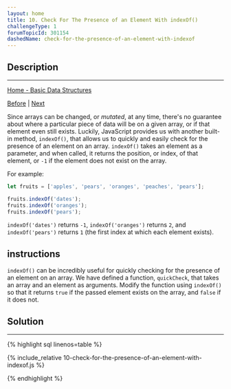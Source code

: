 ```yaml
---
layout: home
title: 10. Check For The Presence of an Element With indexOf()
challengeType: 1
forumTopicId: 301154
dashedName: check-for-the-presence-of-an-element-with-indexof
---
```


<div class="row">
<div class="columnStmt" markdown="1">

## Description
------

[Home - Basic Data Structures](../basic-data-structures/README.md)

[Before](./09-combine-arrays-with-the-spread-operator.md)  | [Next](./11-iterate-through-all-an-arrays-items-using-for-loops.md)

Since arrays can be changed, or *mutated*, at any time, there's no guarantee about where a particular piece of data will be on a given array, or if that element even still exists. Luckily, JavaScript provides us with another built-in method, `indexOf()`, that allows us to quickly and easily check for the presence of an element on an array. `indexOf()` takes an element as a parameter, and when called, it returns the position, or index, of that element, or `-1` if the element does not exist on the array.

For example:

```js
let fruits = ['apples', 'pears', 'oranges', 'peaches', 'pears'];

fruits.indexOf('dates');
fruits.indexOf('oranges');
fruits.indexOf('pears');
```

`indexOf('dates')` returns `-1`, `indexOf('oranges')` returns `2`, and `indexOf('pears')` returns `1` (the first index at which each element exists).

##  instructions 

`indexOf()` can be incredibly useful for quickly checking for the presence of an element on an array. We have defined a function, `quickCheck`, that takes an array and an element as arguments. Modify the function using `indexOf()` so that it returns `true` if the passed element exists on the array, and `false` if it does not.

</div>
<div class="columnSol" markdown="1">

## Solution
------

{% highlight sql linenos=table %}

{% include_relative 10-check-for-the-presence-of-an-element-with-indexof.js %}

{% endhighlight %}

</div>
</div>


